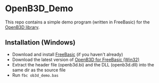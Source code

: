 # OpenB3D_Demo

This repo contains a simple demo program (written in FreeBasic) for the [OpenB3D library](https://sourceforge.net/projects/minib3d/).

Installation (Windows)
-
* Download and install [FreeBasic](https://freebasic.net/) (if you haven't already)
* Download the latest version of [OpenB3D for FreeBasic (Win32)](https://sourceforge.net/projects/minib3d/files/)
* Extract the header file (openb3d.bi) and the DLL (openb3d.dll) into the same dir as the source file
* Run `fbc ob3d_demo.bas`

